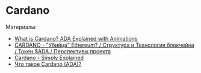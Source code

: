 # Cardano

Материалы:

* [What is Cardano? ADA Explained with Animations](https://www.youtube.com/watch?v=UMUztLQNqSI&t=66s)
* [CARDANO - "Убийца" Ethereum? / Структура и Технология блокчейна / Токен $ADA / Перспективы проекта](https://www.youtube.com/watch?v=1zBy-RuhZYA)
* [Cardano - Simply Explained](https://www.youtube.com/watch?v=Do8rHvr65ZA)
* [Что такое Cardano (ADA)?](https://forklog.com/cryptorium/chto-takoe-cardano/)
